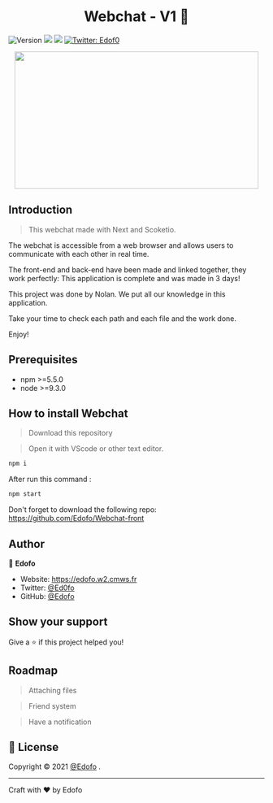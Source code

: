 <h1 align="center">Webchat - V1 👋</h1>
<p>
  <img alt="Version" src="https://img.shields.io/badge/version-1.0.0-blue.svg?cacheSeconds=2592000" />
  <img src="https://img.shields.io/badge/npm-%3E%3D5.5.0-blue.svg" />
  <img src="https://img.shields.io/badge/node-%3E%3D9.3.0-blue.svg" />
  <a href="https://twitter.com/Ed0fo" target="_blank">
    <img alt="Twitter: Edof0" src="https://img.shields.io/twitter/follow/Ed0fo.svg?style=social" />
  </a>
</p>

<p align="center">
<img src="https://media4.giphy.com/media/s2Qvrs9q56N2BWVvTg/giphy.gif" width="480" height="270"/>
</p>

## Introduction

> This webchat made with Next and Scoketio.

The webchat is accessible from a web browser and allows users to communicate with each other in real time.

The front-end and back-end have been made and linked together, they work perfectly:
This application is complete and was made in 3 days!

This project was done by Nolan.
We put all our knowledge in this application.

Take your time to check each path and each file and the work done.

Enjoy!

## Prerequisites

- npm >=5.5.0
- node >=9.3.0

## How to install Webchat

> Download this repository

> Open it with VScode or other text editor.

```bash 
npm i 
```

After run this command :

```bash 
npm start 
```

Don't forget to download the following repo: https://github.com/Edofo/Webchat-front

## Author

👤 **Edofo**

* Website: https://edofo.w2.cmws.fr
* Twitter: [@Ed0fo](https://twitter.com/Ed0fo)
* GitHub: [@Edofo](https://github.com/Edofo)

## Show your support

Give a ⭐️ if this project helped you!

## Roadmap

> Attaching files

> Friend system 

> Have a notification

## 📝 License

Copyright © 2021 [@Edofo](https://github.com/Edofo)
.<br />

*** 
Craft with ❤️ by Edofo 
